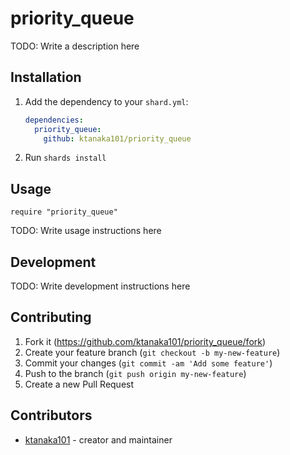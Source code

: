 # priority_queue

TODO: Write a description here

## Installation

1. Add the dependency to your `shard.yml`:

   ```yaml
   dependencies:
     priority_queue:
       github: ktanaka101/priority_queue
   ```

2. Run `shards install`

## Usage

```crystal
require "priority_queue"
```

TODO: Write usage instructions here

## Development

TODO: Write development instructions here

## Contributing

1. Fork it (<https://github.com/ktanaka101/priority_queue/fork>)
2. Create your feature branch (`git checkout -b my-new-feature`)
3. Commit your changes (`git commit -am 'Add some feature'`)
4. Push to the branch (`git push origin my-new-feature`)
5. Create a new Pull Request

## Contributors

- [ktanaka101](https://github.com/ktanaka101) - creator and maintainer
